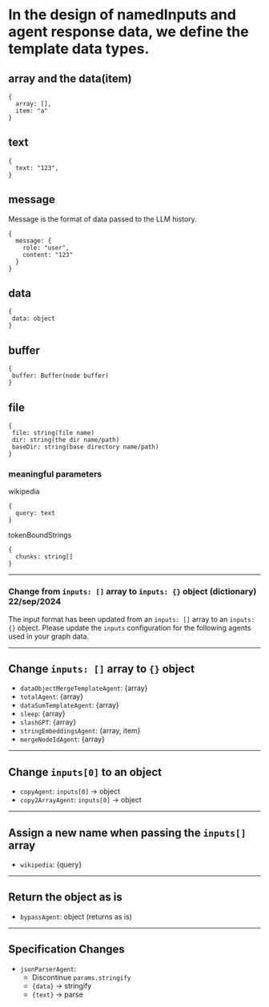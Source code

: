 # In the design of namedInputs and agent response data, we define the template data types.

## array and the data(item)

```
{
  array: [],
  item: "a"
}
```

## text

```
{
  text: "123",
}
```

## message

Message is the format of data passed to the LLM history.

```
{
  message: {
    role: "user",
    content: "123"
  }
}
```

## data
```
{
 data: object
}
```

## buffer
```
{
 buffer: Buffer(node buffer)
}
```


## file

```
{
 file: string(file name)
 dir: string(the dir name/path)
 baseDir: string(base directory name/path)
}
```


### meaningful parameters
wikipedia
```
{
  query: text
}
```
tokenBoundStrings

```
{
  chunks: string[]
}
```



---
### Change from `inputs: []` array to `inputs: {}` object (dictionary) 22/sep/2024

The input format has been updated from an `inputs: []` array to an `inputs: {}` object. Please update the `inputs` configuration for the following agents used in your graph data.

---

## Change `inputs: []` array to `{}` object
- `dataObjectMergeTemplateAgent`: {array}
- `totalAgent`: {array}
- `dataSumTemplateAgent`: {array}
- `sleep`: {array}
- `slashGPT`: {array}
- `stringEmbeddingsAgent`: {array, item}
- `mergeNodeIdAgent`: {array}

---

## Change `inputs[0]` to an object
- `copyAgent`: `inputs[0]` -> object
- `copy2ArrayAgent`: `inputs[0]` -> object

---

## Assign a new name when passing the `inputs[]` array
- `wikipedia`: {query}

---

## Return the object as is
- `bypassAgent`: object (returns as is)

---

## Specification Changes
- `jsonParserAgent`:
  - Discontinue `params.stringify`
  - `{data}` -> stringify
  - `{text}` -> parse

